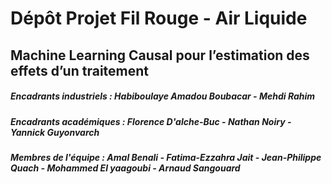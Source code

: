 ﻿# Dépôt Projet Fil Rouge - Air Liquide
 ## Machine Learning Causal pour l’estimation des effets d’un traitement
 
 ##### Encadrants industriels : Habiboulaye Amadou Boubacar - Mehdi Rahim
 ##### Encadrants académiques : Florence D'alche-Buc - Nathan Noiry - Yannick Guyonvarch
 ##### Membres de l'équipe : Amal Benali - Fatima-Ezzahra Jait - Jean-Philippe Quach - Mohammed El yaagoubi -  Arnaud Sangouard

